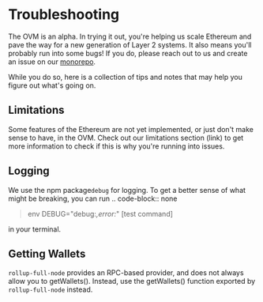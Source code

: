 # Troubleshooting

The OVM is an alpha. In trying it out, you're helping us scale Ethereum and pave the way for a new generation of Layer 2 systems. It also means you'll probably run into some bugs! If you do, please reach out to us and create an issue on our [monorepo](https://github.com/ethereum-optimism/optimism-monorepo).

While you do so, here is a collection of tips and notes that may help you figure out what's going on.

## Limitations

Some features of the Ethereum are not yet implemented, or just don't make sense to have, in the OVM. Check out our limitations section \(link\) to get more information to check if this is why you're running into issues.

## Logging

We use the npm package`debug` for logging. To get a better sense of what might be breaking, you can run .. code-block:: none

> env DEBUG="debug:_,error:_" \[test command\]

in your terminal.

## Getting Wallets

`rollup-full-node` provides an RPC-based provider, and does not always allow you to getWallets\(\). Instead, use the getWallets\(\) function exported by `rollup-full-node` instead.


